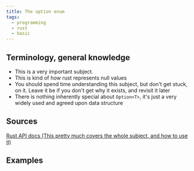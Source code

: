 ```yaml
---
title: The option enum
tags:
  - programming
  - rust
  - basic
---
```

Terminology, general knowledge
---
- This is a very important subject.
- This is kind of how rust represents null values
- You should spend time understanding this subject, but don't get stuck, on it. Leave it be if you don't get why it exists, and revisit it later
- There is nothing inherently special about `Option<T>`, it's just a very widely used and agreed upon data structure

Sources
---
[Rust API docs (This pretty much covers the whole subject, and how to use it)](https://doc.rust-lang.org/std/option/)


Examples
---

